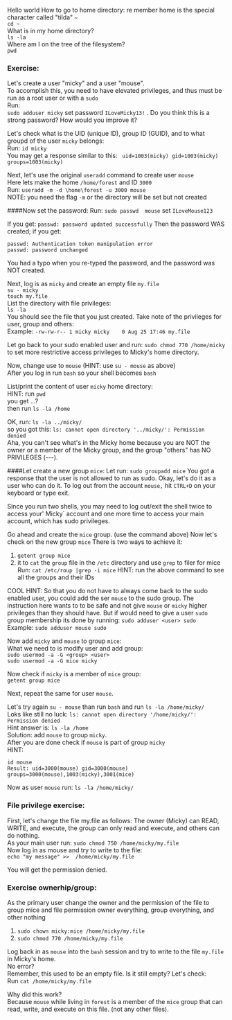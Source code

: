 Hello world
How to go to home directory: re member home is the special character called "tilda" `~` <br>
`cd ~`
<br>
What is in my home directory?<br>
`ls -la`
<br>
Where am I on the tree of the filesystem?  <br>
`pwd`<br>

### Exercise:
Let's create a user "micky" and a user "mouse". <br>
To accomplish this, you need to have elevated privileges, and thus must be run as a root user or with a `sudo`<br>
Run: <br>
`sudo adduser micky` set password `ILoveMicky13!` . Do you think this is a strong password? How would you improve it? <br>

Let's check what is the UID (unique ID), group ID (GUID), and to what groupd of the user `micky` belongs:<br>
Run: `id micky`<br>
You may get a response similar to this: ` uid=1003(micky) gid=1003(micky) groups=1003(micky)`<br>

Next, let's use the original `useradd` command to create user `mouse`<br>
Here lets make the home `/home/forest` and ID `3000`<br>
Run: `useradd -m -d \home\forest -u 3000 mouse`<br>
NOTE: you need the flag `-m` or the directory will be set but not created

####Now set the password:
Run: `sudo passwd  mouse` set `ILoveMouse123`

If you get: `passwd: password updated successfully` Then the password WAS created; if you get: 
```
passwd: Authentication token manipulation error
passwd: password unchanged
```
You had a typo when you re-typed the password, and the password was NOT created.

Next, log is as `micky` and create an empty file `my.file`<br>
`su - micky`<br>
`touch my.file`<br>
List the directory with file privileges:<br>
`ls -la`<br>
You should see the file that you just created. Take note of the privileges for user, group and others:<br>
Example: `-rw-rw-r-- 1 micky micky    0 Aug 25 17:46 my.file`

Let go back to your sudo enabled user and run: `sudo chmod 770 /home/micky` to set more restrictive access privileges to Micky's home directory.

Now, change use to `mouse` (HINT: use `su - mouse` as above)<br>
After you log in run `bash` so your shell becomes `bash`

List/print the content of user `micky` home directory:<br>
HINT: run `pwd`<br>
you get ...?<br>
then run `ls -la /home`<br>

OK, run: `ls -la ../micky/`<br>
so you got this: `ls: cannot open directory '../micky/': Permission denied`<br>
Aha, you can't see what's in the Micky home because you are NOT the owner or a member of the Micky group, and the group "others" has NO PRIVILEGES (---).

####Let create a new group `mice`:
Let run: `sudo groupadd mice`
You got a response that the user is not allowed to run as sudo. Okay, let's do it as a user who can do it. To log out from the account `mouse,` hit `CTRL+D` on your keyboard or type exit.

Since you run two shells, you may need to log out/exit the shell twice to access your' Micky` account and one more time to access your main account, which has sudo privileges.

Go ahead and create the `mice` group. (use the command above)
Now let's check on the new group `mice`
There is two ways to achieve it:
1) `getent group mice`
2) it to `cat` the `group` file in the `/etc` directory and use `grep` to filer for mice
   Run: `cat /etc/roup |grep -i mice`
   HINT: run the above command to see all the groups and their IDs

COOL HINT: So that you do not have to always come back to the sudo enabled user, you could add the ser `mouse` to the sudo group. The instruction here wants to to be safe and not give `mouse` or `micky` higher privileges than they should have. But if would need to give a user `sudo` group membership its done by running: 
`sudo adduser <user> sudo`<br>
Example: `sudo adduser mouse sudo`

Now add `micky` and `mouse` to group `mice`:<br>
What we need to is modify user and add group:<br>
`sudo usermod -a -G <group> <user>`<br>
`sudo usermod -a -G mice micky`<br>


Now check if `micky` is a member of `mice` group:<br>
`getent group mice`<br>

Next, repeat the same for user `mouse`.

Let's try again `su - mouse` than run `bash`  and run `ls -la /home/micky/`<br>
Loks like still no luck: `ls: cannot open directory '/home/micky/': Permission denied`<br>
Hint answer is: `ls -la /home`<br>
Solution: add `mouse` to group `micky`.<br>
After you are done check if `mouse` is part of group `micky`<br>
HINT: 
```
id mouse
Result: uid=3000(mouse) gid=3000(mouse) groups=3000(mouse),1003(micky),3001(mice)
```

Now as user  `mouse` run: `ls -la /home/micky/`

### File privilege exercise:
First, let's change the file my.file as follows: The owner (Micky) can READ, WRITE, and execute, the group can only read and execute, and others can do nothing. <br>
As your main user run: `sudo chmod 750 /home/micky/my.file` <br>
Now log in as mouse and try to write to the file:<br>
`echo "my message" >>  /home/micky/my.file`<br>

You will get the permission denied. 

### Exercise ownerhip/group:
As the primary user change the owner and the permission of the file to group mice and file permission owner everything, group everything, and other nothing<br>
1) `sudo chown micky:mice /home/micky/my.file`<br>
2) `sudo chmod 770 /home/micky/my.file`<br>

Log back in as `mouse` into the `bash` session and try to write to the file `my.file` in Micky's home. <br>
No error?<br>
Remember, this used to be an empty file. Is it still empty? Let's check:<br>
Run `cat /home/micky/my.file`<br>

Why did this work? <br>
Because `mouse` while living in `forest` is a member of the `mice` group that can read, write, and execute on this file. (not any other files).









